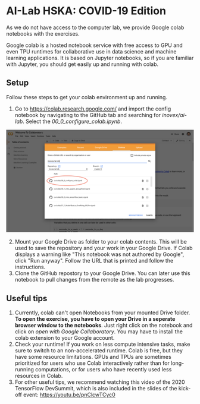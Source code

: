# AI-Lab HSKA: COVID-19 Edition

As we do not have access to the computer lab, we provide Google colab notebooks with the exercises. 

Google colab is a hosted notebook service with free access to GPU and even TPU runtimes for collaborative use in data science and machine learning applications. It is based on Jupyter notebooks, so if you are familiar with Jupyter, you should get easily up and running with colab. 

## Setup

Follow these steps to get your colab environment up and running.

1. Go to https://colab.research.google.com/ and import the config notebook by navigating to the GitHub tab and searching for *inovex/ai-lab*. Select the *00_0_configure_colab.ipynb*.

![Step 1](screenshots/step1.png)

2. Mount your Google Drive as folder to your colab contents. This will be used to save the repository and your work in your Google Drive. If Colab displays a warning like "This notebook was not authored by Google", click "Run anyway". Follow the URL that is printed and follow the instructions.
3. Clone the GitHub repostory to your Google Drive. You can later use this notebook to pull changes from the remote as the lab progresses.


## Useful tips

1. Currently, colab can't open Notebooks from your mounted Drive folder. **To open the exercise, you have to open your Drive in a seperate browser window to the notebooks**. Just right click on the notebook and click on *open with Google Collaboratory*. You may have to install the colab extension to your Google account.
2. Check your runtime! If you work on less compute intensive tasks, make sure to switch to an non-accelerated runtime. Colab is free, but they have some resource limitations. GPUs and TPUs are sometimes prioritized for users who use Colab interactively rather than for long-running computations, or for users who have recently used less resources in Colab.
3. For other useful tips, we recommend watching this video of the 2020 TensorFlow DevSummit, which is also included in the slides of the kick-off event: https://youtu.be/pnClcwTCyc0
